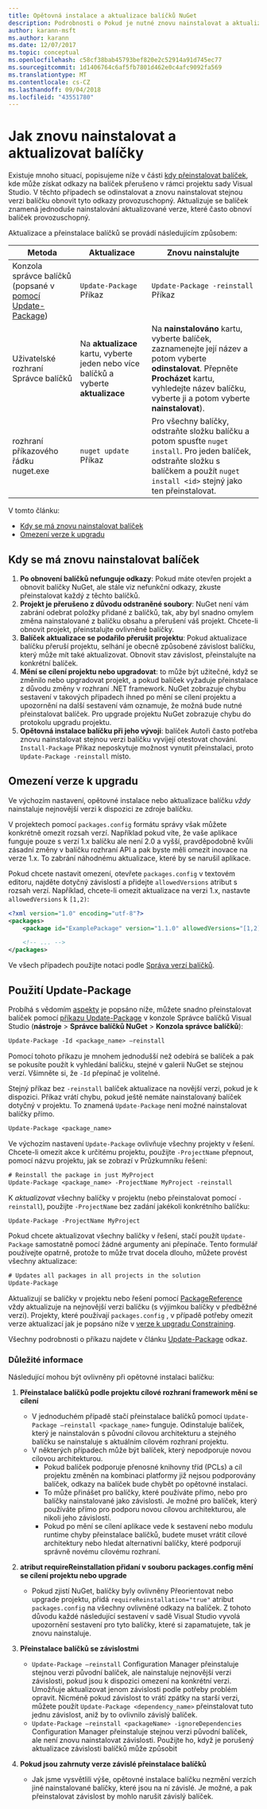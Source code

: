 ```yaml
---
title: Opětovná instalace a aktualizace balíčků NuGet
description: Podrobnosti o Pokud je nutné znovu nainstalovat a aktualizovat balíčky, stejně jako u odkazy na balíček přerušeno v sadě Visual Studio.
author: karann-msft
ms.author: karann
ms.date: 12/07/2017
ms.topic: conceptual
ms.openlocfilehash: c58cf38bab45793bef820e2c52914a91d745ec77
ms.sourcegitcommit: 1d1406764c6af5fb7801d462e0c4afc9092fa569
ms.translationtype: MT
ms.contentlocale: cs-CZ
ms.lasthandoff: 09/04/2018
ms.locfileid: "43551780"
---
```

# <a name="how-to-reinstall-and-update-packages"></a>Jak znovu nainstalovat a aktualizovat balíčky

Existuje mnoho situací, popisujeme níže v části [kdy přeinstalovat balíček](#when-to-reinstall-a-package), kde může získat odkazy na balíček přerušeno v rámci projektu sady Visual Studio. V těchto případech se odinstalovat a znovu nainstalovat stejnou verzi balíčku obnovit tyto odkazy provozuschopný. Aktualizuje se balíček znamená jednoduše nainstalování aktualizované verze, které často obnoví balíček provozuschopný.

Aktualizace a přeinstalace balíčků se provádí následujícím způsobem:

| Metoda | Aktualizace | Znovu nainstalujte |
| --- | --- | --- |
| Konzola správce balíčků (popsané v [pomocí Update-Package](#using-update-package)) | `Update-Package` Příkaz | `Update-Package -reinstall` Příkaz |
| Uživatelské rozhraní Správce balíčků | Na **aktualizace** kartu, vyberte jeden nebo více balíčků a vyberte **aktualizace** | Na **nainstalováno** kartu, vyberte balíček, zaznamenejte její název a potom vyberte **odinstalovat**. Přepněte **Procházet** kartu, vyhledejte název balíčku, vyberte ji a potom vyberte **nainstalovat**). |
| rozhraní příkazového řádku nuget.exe | `nuget update` Příkaz | Pro všechny balíčky, odstraňte složku balíčku a potom spusťte `nuget install`. Pro jeden balíček, odstraňte složku s balíčkem a použít `nuget install <id>` stejný jako ten přeinstalovat. |

V tomto článku:

- [Kdy se má znovu nainstalovat balíček](#when-to-reinstall-a-package)
- [Omezení verze k upgradu](#constraining-upgrade-versions)

## <a name="when-to-reinstall-a-package"></a>Kdy se má znovu nainstalovat balíček

1. **Po obnovení balíčků nefunguje odkazy**: Pokud máte otevřen projekt a obnovit balíčky NuGet, ale stále viz nefunkční odkazy, zkuste přeinstalovat každý z těchto balíčků.
1. **Projekt je přerušeno z důvodu odstraněné soubory**: NuGet není vám zabrání odebrat položky přidané z balíčků, tak, aby byl snadno omylem změna nainstalované z balíčku obsahu a přerušení váš projekt. Chcete-li obnovit projekt, přeinstalujte ovlivněné balíčky.
1. **Balíček aktualizace se podařilo přerušit projektu**: Pokud aktualizace balíčku přeruší projektu, selhání je obecně způsobené závislost balíčku, který může mít také aktualizovat. Obnovit stav závislost, přeinstalujte na konkrétní balíček.
1. **Mění se cílení projektu nebo upgradovat**: to může být užitečné, když se změnilo nebo upgradovat projekt, a pokud balíček vyžaduje přeinstalace z důvodu změny v rozhraní .NET framework. NuGet zobrazuje chybu sestavení v takových případech ihned po mění se cílení projektu a upozornění na další sestavení vám oznamuje, že možná bude nutné přeinstalovat balíček. Pro upgrade projektu NuGet zobrazuje chybu do protokolu upgradu projektu.
1. **Opětovná instalace balíčku při jeho vývoji**: balíček Autoři často potřeba znovu nainstalovat stejnou verzi balíčku vyvíjejí otestovat chování. `Install-Package` Příkaz neposkytuje možnost vynutit přeinstalaci, proto `Update-Package -reinstall` místo.

## <a name="constraining-upgrade-versions"></a>Omezení verze k upgradu

Ve výchozím nastavení, opětovné instalace nebo aktualizace balíčku *vždy* nainstaluje nejnovější verzi k dispozici ze zdroje balíčku.

V projektech pomocí `packages.config` formátu správy však můžete konkrétně omezit rozsah verzí. Například pokud víte, že vaše aplikace funguje pouze s verzí 1.x balíčku ale není 2.0 a vyšší, pravděpodobně kvůli zásadní změny v balíčku rozhraní API a pak byste měli omezit inovace na verze 1.x. To zabrání náhodnému aktualizace, které by se narušil aplikace.

Pokud chcete nastavit omezení, otevřete `packages.config` v textovém editoru, najděte dotyčný závislostí a přidejte `allowedVersions` atribut s rozsah verzí. Například, chcete-li omezit aktualizace na verzi 1.x, nastavte `allowedVersions` k `[1,2)`:

```xml
<?xml version="1.0" encoding="utf-8"?>
<packages>
    <package id="ExamplePackage" version="1.1.0" allowedVersions="[1,2)" />

    <!-- ... -->
</packages>
```

Ve všech případech použijte notaci podle [Správa verzí balíčků](../reference/package-versioning.md#version-ranges-and-wildcards).

## <a name="using-update-package"></a>Použití Update-Package

Probíhá s vědomím [aspekty](#considerations) je popsáno níže, můžete snadno přeinstalovat balíček pomocí [příkazu Update-Package](../Tools/ps-ref-update-package.md) v konzole Správce balíčků Visual Studio (**nástroje**  >  **Správce balíčků NuGet** > **Konzola správce balíčků**):

```ps
Update-Package -Id <package_name> –reinstall
```

Pomocí tohoto příkazu je mnohem jednodušší než odebírá se balíček a pak se pokusíte použít k vyhledání balíčku, stejné v galerii NuGet se stejnou verzí. Všimněte si, že `-Id` přepínač je volitelné.

Stejný příkaz bez `-reinstall` balíček aktualizace na novější verzi, pokud je k dispozici. Příkaz vrátí chybu, pokud ještě nemáte nainstalovaný balíček dotyčný v projektu. To znamená `Update-Package` není možné nainstalovat balíčky přímo.

```ps
Update-Package <package_name>
```

Ve výchozím nastavení `Update-Package` ovlivňuje všechny projekty v řešení. Chcete-li omezit akce k určitému projektu, použijte `-ProjectName` přepnout, pomocí názvu projektu, jak se zobrazí v Průzkumníku řešení:

```ps
# Reinstall the package in just MyProject
Update-Package <package_name> -ProjectName MyProject -reinstall
```

K *aktualizovat* všechny balíčky v projektu (nebo přeinstalovat pomocí `-reinstall`), použijte `-ProjectName` bez zadání jakékoli konkrétního balíčku:

```ps
Update-Package -ProjectName MyProject
```

Pokud chcete aktualizovat všechny balíčky v řešení, stačí použít `Update-Package` samostatně pomocí žádné argumenty ani přepínače. Tento formulář používejte opatrně, protože to může trvat docela dlouho, můžete provést všechny aktualizace:

```ps
# Updates all packages in all projects in the solution
Update-Package 
```

Aktualizují se balíčky v projektu nebo řešení pomocí [PackageReference](../Consume-Packages/Package-References-in-Project-Files.md) vždy aktualizuje na nejnovější verzi balíčku (s výjimkou balíčky v předběžné verzi). Projekty, které používají `packages.config` , v případě potřeby omezit verze aktualizací jak je popsáno níže v [verze k upgradu Constraining](#constraining-upgrade-versions).

Všechny podrobnosti o příkazu najdete v článku [Update-Package](../Tools/ps-ref-update-package.md) odkaz.

### <a name="considerations"></a>Důležité informace

Následující mohou být ovlivněny při opětovné instalaci balíčku:

1. **Přeinstalace balíčků podle projektu cílové rozhraní framework mění se cílení**
    - V jednoduchém případě stačí přeinstalace balíčků pomocí `Update-Package –reinstall <package_name>` funguje. Odinstaluje balíček, který je nainstalován s původní cílovou architekturu a stejného balíčku se nainstaluje s aktuálním cílovém rozhraní projektu.
    - V některých případech může být balíček, který nepodporuje novou cílovou architekturou.
        - Pokud balíček podporuje přenosné knihovny tříd (PCLs) a cíl projektu změněn na kombinaci platformy již nejsou podporovány balíček, odkazy na balíček bude chybět po opětovné instalaci.
        - To může přinášet pro balíčky, které používáte přímo, nebo pro balíčky nainstalované jako závislosti. Je možné pro balíček, který používáte přímo pro podporu novou cílovou architekturou, ale nikoli jeho závislostí.
        - Pokud po mění se cílení aplikace vede k sestavení nebo modulu runtime chyby přeinstalace balíčků, budete muset vrátit cílové architektury nebo hledat alternativní balíčky, které podporují správně novému cílovému rozhraní.

1. **atribut requireReinstallation přidaní v souboru packages.config mění se cílení projektu nebo upgrade**
    - Pokud zjistí NuGet, balíčky byly ovlivněny Přeorientovat nebo upgrade projektu, přidá `requireReinstallation="true"` atribut `packages.config` na všechny ovlivněné odkazy na balíček. Z tohoto důvodu každé následující sestavení v sadě Visual Studio vyvolá upozornění sestavení pro tyto balíčky, které si zapamatujete, tak je znovu nainstaluje.

1. **Přeinstalace balíčků se závislostmi**
    - `Update-Package –reinstall` Configuration Manager přeinstaluje stejnou verzi původní balíček, ale nainstaluje nejnovější verzi závislosti, pokud jsou k dispozici omezení na konkrétní verzi. Umožňuje aktualizovat jenom závislosti podle potřeby problém opravit. Nicméně pokud závislost to vrátí zpátky na starší verzi, můžete použít `Update-Package <dependency_name>` přeinstalovat tuto jednu závislost, aniž by to ovlivnilo závislý balíček.
    - `Update-Package –reinstall <packageName> -ignoreDependencies` Configuration Manager přeinstaluje stejnou verzi původní balíček, ale není znovu nainstalovat závislosti. Použijte ho, když je porušený aktualizace závislosti balíčků může způsobit

1. **Pokud jsou zahrnuty verze závislé přeinstalace balíčků**
    - Jak jsme vysvětlili výše, opětovné instalace balíčku nezmění verzích jiné nainstalované balíčky, které jsou na ní závislé. Je možné, a pak přeinstalovat závislost by mohlo narušit závislý balíček.
